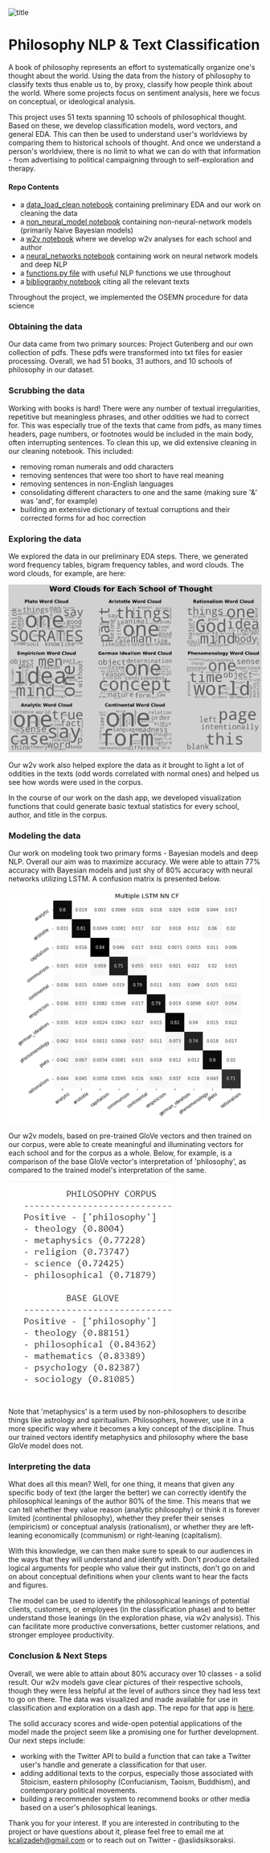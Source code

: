 ![title](https://www.wga.hu/art/r/raphael/4stanze/1segnatu/1/athens.jpg)
# Philosophy NLP & Text Classification
A book of philosophy represents an effort to systematically organize one's thought about the world. Using the data from the history of philosophy to classify texts thus enable us to, by proxy, classify how people think about the world. Where some projects focus on sentiment analysis, here we focus on conceptual, or ideological analysis. 

This project uses 51 texts spanning 10 schools of philosophical thought. Based on these, we develop classification models, word vectors, and general EDA. This can then be used to understand user's worldviews by comparing them to historical schools of thought. And once we understand a person's worldview, there is no limit to what we can do with that information - from advertising to political campaigning through to self-exploration and therapy. 

#### Repo Contents
- a [data_load_clean notebook](https://github.com/kcalizadeh/phil_nlp/blob/master/Notebooks/1_data_load_clean.ipynb) containing preliminary EDA and our work on cleaning the data
- a [non_neural_model notebook](https://github.com/kcalizadeh/phil_nlp/blob/master/Notebooks/2_non-neural_models.ipynb) containing non-neural-network models (primarily Naive Bayesian models)
- a [w2v notebook](https://github.com/kcalizadeh/phil_nlp/blob/master/Notebooks/3_w2v.ipynb) where we develop w2v analyses for each school and author
- a [neural_networks notebook](https://github.com/kcalizadeh/phil_nlp/blob/master/Notebooks/4_neural_networks.ipynb) containing work on neural network models and deep NLP
- a [functions.py file](https://github.com/kcalizadeh/phil_nlp/blob/master/Notebooks/functions.py) with useful NLP functions we use throughout
- a [bibliography notebook](https://github.com/kcalizadeh/phil_nlp/blob/master/Notebooks/5_bibliography.ipynb) citing all the relevant texts

Throughout the project, we implemented the OSEMN procedure for data science

### Obtaining the data
Our data came from two primary sources: Project Gutenberg and our own collection of pdfs. These pdfs were transformed into txt files for easier processing. Overall, we had 51 books, 31 authors, and 10 schools of philosophy in our dataset. 

### Scrubbing the data
Working with books is hard! There were any number of textual irregularities, repetitive but meaningless phrases, and other oddities we had to correct for. This was especially true of the texts that came from pdfs, as many times headers, page numbers, or footnotes would be included in the main body, often interrupting sentences. To clean this up, we did extensive cleaning in our cleaning notebook. This included:
- removing roman numerals and odd characters 
- removing sentences that were too short to have real meaning
- removing sentences in non-English languages
- consolidating different characters to one and the same (making sure '&' was 'and', for example)
- building an extensive dictionary of textual corruptions and their corrected forms for ad hoc correction

### Exploring the data
We explored the data in our preliminary EDA steps. There, we generated word frequency tables, bigram frequency tables, and word clouds. The word clouds, for example, are here:

![title](Pictures/word_clouds.png)

Our w2v work also helped explore the data as it brought to light a lot of oddities in the texts (odd words correlated with normal ones) and helped us see how words were used in the corpus. 

In the course of our work on the dash app, we developed visualization functions that could generate basic textual statistics for every school, author, and title in the corpus. 

### Modeling the data
Our work on modeling took two primary forms - Bayesian models and deep NLP. Overall our aim was to maximize accuracy. We were able to attain 77% accuracy with Bayesian models and just shy of 80% accuracy with neural networks utilizing LSTM. A confusion matrix is presented below. 

![title](Pictures/nn_cf.png)

Our w2v models, based on pre-trained GloVe vectors and then trained on our corpus, were able to create meaningful and illuminating vectors for each school and for the corpus as a whole. Below, for example, is a comparison of the base GloVe vector's interpretation of 'philosophy', as compared to the trained model's interpretation of the same.

![title](Pictures/w2v_comparison.png)

Note that 'metaphysics' is a term used by non-philosophers to describe things like astrology and spiritualism. Philosophers, however, use it in a more specific way where it becomes a key concept of the discipline. Thus our trained vectors identify metaphysics and philosophy where the base GloVe model does not.

### Interpreting the data
What does all this mean? Well, for one thing, it means that given any specific body of text (the larger the better) we can correctly identify the philosophical leanings of the author 80% of the time. This means that we can tell whether they value reason (analytic philosophy) or think it is forever limited (continental philosophy), whether they prefer their senses (empiricism) or conceptual analysis (rationalism), or whether they are left-leaning economically (communism) or right-leaning (capitalism). 

With this knowledge, we can then make sure to speak to our audiences in the ways that they will understand and identify with. Don't produce detailed logical arguments for people who value their gut instincts, don't go on and on about conceptual definitions when your clients want to hear the facts and figures. 

The model can be used to identify the philosophical leanings of potential clients, customers, or employees (in the classification phase) and to better understand those leanings (in the exploration phase, via w2v analysis). This can facilitate more productive conversations, better customer relations, and stronger employee productivity.

### Conclusion & Next Steps
Overall, we were able to attain about 80% accuracy over 10 classes - a solid result. Our w2v models gave clear pictures of their respective schools, though they were less helpful at the level of authors since they had less text to go on there. The data was visualized and made available for use in classification and exploration on a dash app. The repo for that app is [here](https://github.com/kcalizadeh/phil_nlp_dashboard).

The solid accuracy scores and wide-open potential applications of the model made the project seem like a promising one for further development. Our next steps include:
- working with the Twitter API to build a function that can take a Twitter user's handle and generate a classification for that user.
- adding additional texts to the corpus, especially those associated with Stoicism, eastern philosophy (Confucianism, Taoism, Buddhism), and contemporary political movements. 
- building a recommender system to recommend books or other media based on a user's philosophical leanings.

Thank you for your interest. If you are interested in contributing to the project or have questions about it, please feel free to email me at kcalizadeh@gmail.com or to reach out on Twitter - @aslidsiksoraksi.